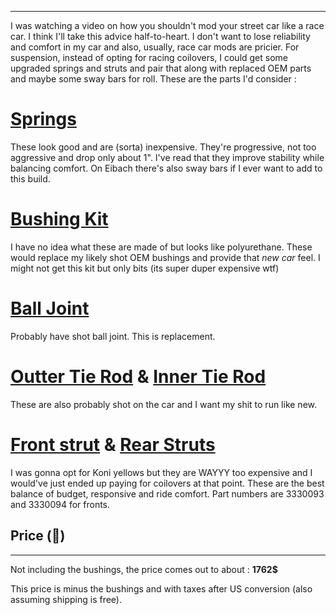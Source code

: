 
---

I was watching a video on how you shouldn't mod your street car like a race car. I think I'll take this advice half-to-heart. I don't want to lose reliability and comfort in my car and also, usually, race car mods are pricier. For suspension, instead of opting for racing coilovers, I could get some upgraded springs and struts and pair that along with replaced OEM parts and maybe some sway bars for roll. These are the parts I'd consider :

# [Springs](https://eibach.com/product/4247.140?epsid=1461)

These look good and are (sorta) inexpensive. They're progressive, not too aggressive and drop only about 1". I've read that they improve stability while balancing comfort. On Eibach there's also sway bars if I ever want to add to this build.

# [Bushing Kit](https://kdmtuners.com/product/superpro-master-bushing-vehicle-kit-hyundai-kia/)

I have no idea what these are made of but looks like polyurethane. These would replace my likely shot OEM bushings and provide that *new car* feel. I might not get this kit but only bits (its super duper expensive wtf)

# [Ball Joint](https://www.autozone.com/suspension-steering-tire-and-wheel/ball-joint-lower/p/duralast-ball-joint-fa500236/1177257_0_0)

Probably have shot ball joint. This is replacement.

# [Outter Tie Rod](https://www.autozone.com/suspension-steering-tire-and-wheel/tie-rod-end/p/duralast-gold-steering-tie-rod-end-ges60202lf/1414486_0_0) & [Inner Tie Rod](https://www.autozone.com/suspension-steering-tire-and-wheel/tie-rod-end/p/duralast-gold-steering-tie-rod-end-ges800886lf/1414464_0_0)

These are also probably shot on the car and I want my shit to run like new. 

# [Front strut](https://www.amazon.ca/KYB-3330093-Gas-Strut/dp/B084Q8NT5N) & [Rear Struts](https://www.amazon.ca/KYB-554384-Just-Silver-Monotube/dp/B00C89QT6K/ref=pd_bxgy_d_sccl_2/140-8725225-2293314?pd_rd_w=uAEOp&content-id=amzn1.sym.9286c396-f989-473f-a51f-aeb6f0ce4e48&pf_rd_p=9286c396-f989-473f-a51f-aeb6f0ce4e48&pf_rd_r=JP049FHHF1HQM7QF7ANV&pd_rd_wg=nHEho&pd_rd_r=c719edc6-a69b-4f73-8eac-982592f0ef23&pd_rd_i=B00C89QT6K&psc=1)

I was gonna opt for Koni yellows but they are WAYYY too expensive and I would've just ended up paying for coilovers at that point. These are the best balance of budget, responsive and ride comfort. Part numbers are 3330093 and 3330094 for fronts.  


## Price (🫡)

---

Not including the bushings, the price comes out to about : **1762$**

This price is minus the bushings and with taxes after US conversion (also assuming shipping is free). 